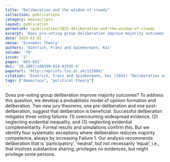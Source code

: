 ```yaml
---
title: "Deliberation and the wisdom of crowds"
collection: publications
category: manuscripts
layout: publication
permalink: /publication/2025-deliberation-and-the-wisdom-of-crowds
excerpt: 'Does pre-voting group deliberation improve majority outcomes? To address this question, we develop a probabilistic model of opinion formation and deliberation. Two new jury theorems, one pre-deliberation and one post-deliberation, suggest that deliberation is beneficial. Successful deliberation mitigates three voting failures: overcounting widespread evidence, neglecting evidential inequality, and neglecting evidential complementarity.'
date: 2025-01-01
venue: 'Economic Theory'
authors: 'Dietrich, Franz and Spiekermann, Kai'
volume: '79'
issue: '2'
pages: '603-655'
doi: '10.1007/s00199-024-01595-4'
paperurl: 'http://eprints.lse.ac.uk/123889/'
citation: 'Dietrich, Franz and Spiekermann, Kai (2025) "Deliberation and the wisdom of crowds", Economic Theory, 79(2), pp. 603-655.'
tags: ["democracy", "political-theory"]
---
```


Does pre-voting group deliberation improve majority outcomes? To address this question, we develop a probabilistic model of opinion formation and deliberation. Two new jury theorems, one pre-deliberation and one post-deliberation, suggest that deliberation is beneficial. Successful deliberation mitigates three voting failures: (1) overcounting widespread evidence, (2) neglecting evidential inequality, and (3) neglecting evidential complementarity. Formal results and simulations confirm this. But we identify four systematic exceptions where deliberation reduces majority competence, always by increasing Failure 1. Our analysis recommends deliberation that is ‘participatory’, ‘neutral’, but not necessarily ‘equal’, i.e., that involves substantive sharing, privileges no evidences, but might privilege some persons.